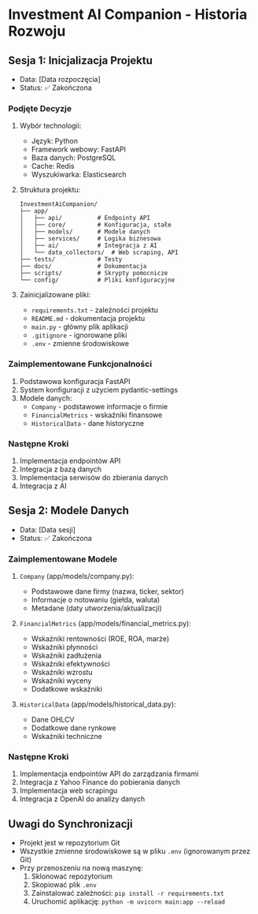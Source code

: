 # Investment AI Companion - Historia Rozwoju

## Sesja 1: Inicjalizacja Projektu
- Data: [Data rozpoczęcia]
- Status: ✅ Zakończona

### Podjęte Decyzje
1. Wybór technologii:
   - Język: Python
   - Framework webowy: FastAPI
   - Baza danych: PostgreSQL
   - Cache: Redis
   - Wyszukiwarka: Elasticsearch

2. Struktura projektu:
   ```
   InvestmentAiCompanion/
   ├── app/
   │   ├── api/          # Endpointy API
   │   ├── core/         # Konfiguracja, stałe
   │   ├── models/       # Modele danych
   │   ├── services/     # Logika biznesowa
   │   ├── ai/           # Integracja z AI
   │   └── data_collectors/  # Web scraping, API
   ├── tests/            # Testy
   ├── docs/             # Dokumentacja
   ├── scripts/          # Skrypty pomocnicze
   └── config/           # Pliki konfiguracyjne
   ```

3. Zainicjalizowane pliki:
   - `requirements.txt` - zależności projektu
   - `README.md` - dokumentacja projektu
   - `main.py` - główny plik aplikacji
   - `.gitignore` - ignorowane pliki
   - `.env` - zmienne środowiskowe

### Zaimplementowane Funkcjonalności
1. Podstawowa konfiguracja FastAPI
2. System konfiguracji z użyciem pydantic-settings
3. Modele danych:
   - `Company` - podstawowe informacje o firmie
   - `FinancialMetrics` - wskaźniki finansowe
   - `HistoricalData` - dane historyczne

### Następne Kroki
1. Implementacja endpointów API
2. Integracja z bazą danych
3. Implementacja serwisów do zbierania danych
4. Integracja z AI

## Sesja 2: Modele Danych
- Data: [Data sesji]
- Status: ✅ Zakończona

### Zaimplementowane Modele
1. `Company` (app/models/company.py):
   - Podstawowe dane firmy (nazwa, ticker, sektor)
   - Informacje o notowaniu (giełda, waluta)
   - Metadane (daty utworzenia/aktualizacji)

2. `FinancialMetrics` (app/models/financial_metrics.py):
   - Wskaźniki rentowności (ROE, ROA, marże)
   - Wskaźniki płynności
   - Wskaźniki zadłużenia
   - Wskaźniki efektywności
   - Wskaźniki wzrostu
   - Wskaźniki wyceny
   - Dodatkowe wskaźniki

3. `HistoricalData` (app/models/historical_data.py):
   - Dane OHLCV
   - Dodatkowe dane rynkowe
   - Wskaźniki techniczne

### Następne Kroki
1. Implementacja endpointów API do zarządzania firmami
2. Integracja z Yahoo Finance do pobierania danych
3. Implementacja web scrapingu
4. Integracja z OpenAI do analizy danych

## Uwagi do Synchronizacji
- Projekt jest w repozytorium Git
- Wszystkie zmienne środowiskowe są w pliku `.env` (ignorowanym przez Git)
- Przy przenoszeniu na nową maszynę:
  1. Sklonować repozytorium
  2. Skopiować plik `.env`
  3. Zainstalować zależności: `pip install -r requirements.txt`
  4. Uruchomić aplikację: `python -m uvicorn main:app --reload` 